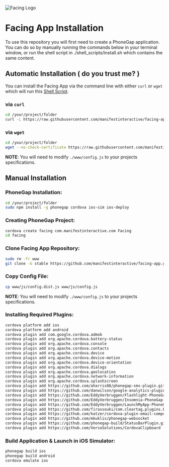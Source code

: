 ![Facing Logo](https://raw.githubusercontent.com/manifestinteractive/facing/master/assets/logo/rectangle/logo_rectangle.jpg)



Facing App Installation
===

To use this repository you will first need to create a PhoneGap application.  You can do so by manually running the commands below in your terminal window, or run the shell script in ./shell_scripts/install.sh which contains the same content.

Automatic Installation ( do you trust me? )
---

You can install the Facing App via the command line with either `curl` or `wget` which will run this [Shell Script](https://raw.githubusercontent.com/manifestinteractive/facing-app/stable/shell_scripts/install.sh).

### via `curl`

```bash
cd /your/project/folder
curl -L https://raw.githubusercontent.com/manifestinteractive/facing-app/stable/shell_scripts/install.sh | sh
```

### via `wget`

```bash
cd /your/project/folder
wget --no-check-certificate https://raw.githubusercontent.com/manifestinteractive/facing-app/stable/shell_scripts/install.sh -O - | sh
```

__NOTE__: You will need to modify `./www/config.js` to your projects specifications.

Manual Installation
---

### PhoneGap Installation:

```bash
cd /your/project/folder
sudo npm install -g phonegap cordova ios-sim ios-deploy
```

### Creating PhoneGap Project:

```bash
cordova create facing com.manifestinteractive.com Facing
cd facing
```

### Clone Facing App Repository:

```bash
sudo rm -fr www
git clone -b stable https://github.com/manifestinteractive/facing-app.git www
```

### Copy Config File:

```bash
cp www/js/config.dist.js www/js/config.js
```

__NOTE__: You will need to modify `./www/config.js` to your projects specifications.

### Installing Required Plugins:

```bash
cordova platform add ios
cordova platform add android
cordova plugin add com.google.cordova.admob
cordova plugin add org.apache.cordova.battery-status
cordova plugin add org.apache.cordova.console
cordova plugin add org.apache.cordova.contacts
cordova plugin add org.apache.cordova.device
cordova plugin add org.apache.cordova.device-motion
cordova plugin add org.apache.cordova.device-orientation
cordova plugin add org.apache.cordova.dialogs
cordova plugin add org.apache.cordova.geolocation
cordova plugin add org.apache.cordova.network-information
cordova plugin add org.apache.cordova.splashscreen
cordova plugin add https://github.com/aharris88/phonegap-sms-plugin.git
cordova plugin add https://github.com/danwilson/google-analytics-plugin.git
cordova plugin add https://github.com/EddyVerbruggen/Flashlight-PhoneGap-Plugin.git
cordova plugin add https://github.com/EddyVerbruggen/Insomnia-PhoneGap-Plugin.git
cordova plugin add https://github.com/EddyVerbruggen/LaunchMyApp-PhoneGap-Plugin.git --variable URL_SCHEME=facing
cordova plugin add https://github.com/firassouki/com.cleartag.plugins.EnableBackgroundLocation.git
cordova plugin add https://github.com/katzer/cordova-plugin-email-composer.git
cordova plugin add https://github.com/mkuklis/phonegap-websocket
cordova plugin add https://github.com/phonegap-build/StatusBarPlugin.git
cordova plugin add https://github.com/VersoSolutions/CordovaClipboard
```

### Build Application & Launch in iOS Simulator:

```bash
phonegap build ios
phonegap build android
cordova emulate ios
```
